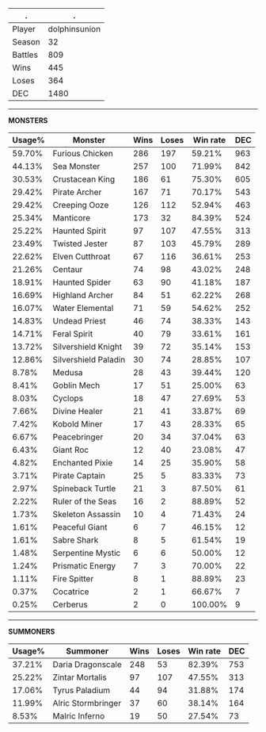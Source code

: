 .|.
|-|-
Player|dolphinsunion
Season|32
Battles|809
Wins|445
Loses|364
DEC|1480

---
**MONSTERS**

Usage%|Monster|Wins|Loses|Win rate|DEC|
-|-|-|-|-|-|
59.70%|Furious Chicken|286|197|59.21%|963|
44.13%|Sea Monster|257|100|71.99%|842|
30.53%|Crustacean King|186|61|75.30%|605|
29.42%|Pirate Archer|167|71|70.17%|543|
29.42%|Creeping Ooze|126|112|52.94%|463|
25.34%|Manticore|173|32|84.39%|524|
25.22%|Haunted Spirit|97|107|47.55%|313|
23.49%|Twisted Jester|87|103|45.79%|289|
22.62%|Elven Cutthroat|67|116|36.61%|253|
21.26%|Centaur|74|98|43.02%|248|
18.91%|Haunted Spider|63|90|41.18%|187|
16.69%|Highland Archer|84|51|62.22%|268|
16.07%|Water Elemental|71|59|54.62%|252|
14.83%|Undead Priest|46|74|38.33%|143|
14.71%|Feral Spirit|40|79|33.61%|161|
13.72%|Silvershield Knight|39|72|35.14%|153|
12.86%|Silvershield Paladin|30|74|28.85%|107|
8.78%|Medusa|28|43|39.44%|120|
8.41%|Goblin Mech|17|51|25.00%|63|
8.03%|Cyclops|18|47|27.69%|53|
7.66%|Divine Healer|21|41|33.87%|69|
7.42%|Kobold Miner|17|43|28.33%|65|
6.67%|Peacebringer|20|34|37.04%|63|
6.43%|Giant Roc|12|40|23.08%|47|
4.82%|Enchanted Pixie|14|25|35.90%|58|
3.71%|Pirate Captain|25|5|83.33%|73|
2.97%|Spineback Turtle|21|3|87.50%|61|
2.22%|Ruler of the Seas|16|2|88.89%|52|
1.73%|Skeleton Assassin|10|4|71.43%|24|
1.61%|Peaceful Giant|6|7|46.15%|12|
1.61%|Sabre Shark|8|5|61.54%|19|
1.48%|Serpentine Mystic|6|6|50.00%|12|
1.24%|Prismatic Energy|7|3|70.00%|22|
1.11%|Fire Spitter|8|1|88.89%|23|
0.37%|Cocatrice|2|1|66.67%|7|
0.25%|Cerberus|2|0|100.00%|9|

---
**SUMMONERS**

Usage%|Summoner|Wins|Loses|Win rate|DEC|
-|-|-|-|-|-|
37.21%|Daria Dragonscale|248|53|82.39%|753|
25.22%|Zintar Mortalis|97|107|47.55%|313|
17.06%|Tyrus Paladium|44|94|31.88%|174|
11.99%|Alric Stormbringer|37|60|38.14%|164|
8.53%|Malric Inferno|19|50|27.54%|73|
